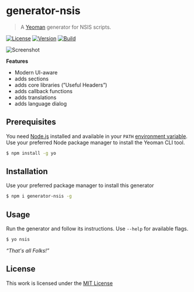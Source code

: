 # generator-nsis

> A [Yeoman](http://yeoman.io/authoring/user-interactions.html) generator for NSIS scripts.

[![License](https://img.shields.io/github/license/idleberg/generator-nsis?color=blue&style=for-the-badge)](https://github.com/idleberg/generator-nsis/blob/main/LICENSE)
[![Version](https://img.shields.io/npm/v/generator-nsis?style=for-the-badge)](https://www.npmjs.org/package/generator-nsis)
[![Build](https://img.shields.io/github/actions/workflow/status/idleberg/generator-nsis/default.yml?style=for-the-badge)](https://github.com/idleberg/generator-nsis/actions)

![Screenshot](https://raw.github.com/idleberg/generator-nsis/main/screenshot.png)

**Features**

- Modern UI-aware
- adds sections
- adds core libraries (”Useful Headers”)
- adds callback functions
- adds translations
- adds language dialog

## Prerequisites

You need [Node.js](https://nodejs.org/en/) installed and available in your `PATH` [environment variable](http://superuser.com/a/284351/195953). Use your preferred Node package manager to install the Yeoman CLI tool.

```sh
$ npm install -g yo
```

## Installation

 Use your preferred package manager to install this generator

```sh
$ npm i generator-nsis -g
```

## Usage

Run the generator and follow its instructions. Use `--help` for available flags.

```sh
$ yo nsis
```

*“That's all Folks!”*

## License

This work is licensed under the [MIT License](https://opensource.org/licenses/MIT)
